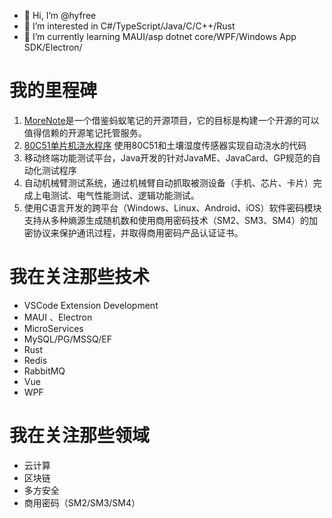 - 👋 Hi, I’m @hyfree
- 👀 I’m interested in C#/TypeScript/Java/C/C++/Rust
- 🌱 I’m currently learning MAUI/asp dotnet core/WPF/Windows App SDK/Electron/

# 我的里程碑

1. [MoreNote](https://github.com/morenote/Server)是一个借鉴蚂蚁笔记的开源项目，它的目标是构建一个开源的可以值得信赖的开源笔记托管服务。
2. [80C51单片机浇水程序](https://github.com/hyfree/C51AutomaticWatering) 使用80C51和土壤湿度传感器实现自动浇水的代码
3. 移动终端功能测试平台，Java开发的针对JavaME、JavaCard、GP规范的自动化测试程序
4. 自动机械臂测试系统，通过机械臂自动抓取被测设备（手机、芯片、卡片）完成上电测试、电气性能测试、逻辑功能测试。
5. 使用C语言开发的跨平台（Windows、Linux、Android、iOS）软件密码模块支持从多种熵源生成随机数和使用商用密码技术（SM2、SM3、SM4）的加密协议来保护通讯过程，并取得商用密码产品认证证书。


# 我在关注那些技术

- VSCode Extension Development
- MAUI 、Electron
- MicroServices
- MySQL/PG/MSSQ/EF
- Rust
- Redis
- RabbitMQ
- Vue
- WPF 
# 我在关注那些领域

- 云计算
- 区块链
- 多方安全
- 商用密码（SM2/SM3/SM4）
